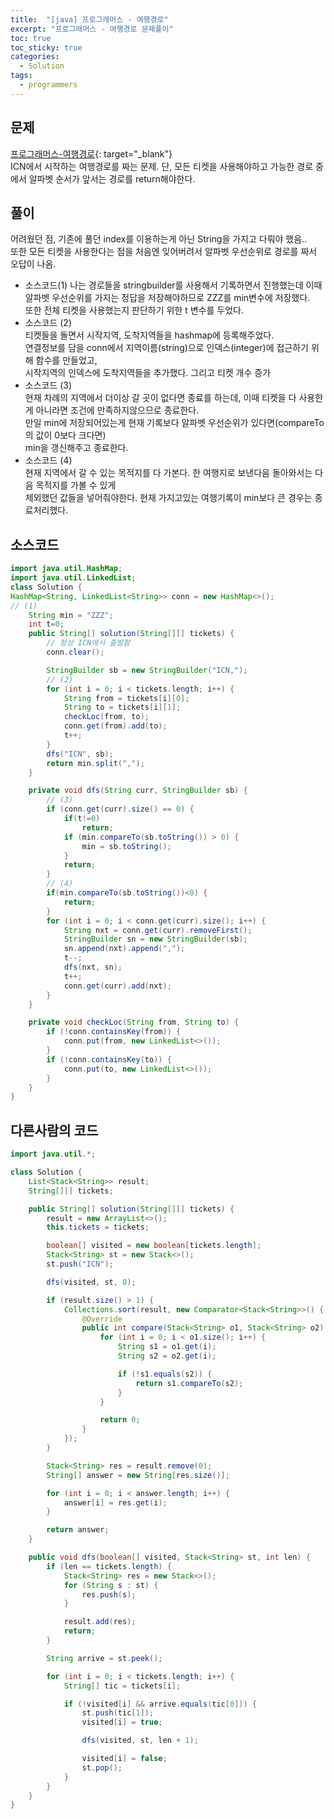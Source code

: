 ```yaml
---
title:  "[java] 프로그래머스 - 여행경로"
excerpt: "프로그래머스 - 여행경로 문제풀이"
toc: true
toc_sticky: true
categories:
  - Solution
tags:
  - programmers
---
```

## 문제  
[프로그래머스-여행경로](https://programmers.co.kr/learn/courses/30/lessons/43164){: target="_blank"}  
ICN에서 시작하는 여행경로를 짜는 문제. 단, 모든 티켓을 사용해야하고 가능한 경로 중에서 알파벳 순서가 앞서는 경로를 return해야한다.  


## 풀이  
어려웠던 점, 기존에 풀던 index를 이용하는게 아닌 String을 가지고 다뤄야 했음..  
또한 모든 티켓을 사용한다는 점을 처음엔 잊어버려서 알파벳 우선순위로 경로를 짜서 오답이 나옴.  


* 소스코드(1)
  나는 경로들을 stringbuilder를 사용해서 기록하면서 진행했는데 이때 알파벳 우선순위를 가지는 정답을 저장해야하므로 ZZZ를 min변수에 저장했다.  
  또한 전체 티켓을 사용했는지 판단하기 위한 t 변수를 두었다.  
* 소스코드 (2)  
  티켓들을 돌면서 시작지역, 도착지역들을 hashmap에 등록해주었다.  
  연결정보를 담을 conn에서 지역이름(string)으로 인덱스(integer)에 접근하기 위해 함수를 만들었고,  
  시작지역의 인덱스에 도착지역들을 추가했다. 그리고 티켓 개수 증가  
* 소스코드 (3)  
  현재 차례의 지역에서 더이상 갈 곳이 없다면 종료를 하는데, 이때 티켓을 다 사용한게 아니라면 조건에 만족하지않으므로 종료한다.  
  만일 min에 저장되어있는게 현재 기록보다 알파벳 우선순위가 있다면(compareTo의 값이 0보다 크다면)  
  min을 갱신해주고 종료한다.  
* 소스코드 (4)  
  현재 지역에서 갈 수 있는 목적지를 다 가본다. 한 여행지로 보낸다음 돌아와서는 다음 목적지를 가볼 수 있게  
  제외했던 값들을 넣어줘야한다. 현재 가지고있는 여행기록이 min보다 큰 경우는 종료처리했다.  


## 소스코드  
```java
import java.util.HashMap;
import java.util.LinkedList;
class Solution {
HashMap<String, LinkedList<String>> conn = new HashMap<>();
// (1)
	String min = "ZZZ";
	int t=0;
	public String[] solution(String[][] tickets) {
		// 항상 ICN에서 출발함
		conn.clear();

		StringBuilder sb = new StringBuilder("ICN,");
		// (2)
		for (int i = 0; i < tickets.length; i++) {
			String from = tickets[i][0];
			String to = tickets[i][1];
			checkLoc(from, to);
			conn.get(from).add(to);
			t++;
		}
		dfs("ICN", sb);
		return min.split(",");
	}

	private void dfs(String curr, StringBuilder sb) {
		// (3)
		if (conn.get(curr).size() == 0) {
			if(t!=0)
				return;
			if (min.compareTo(sb.toString()) > 0) {
				min = sb.toString();
			}
			return;
		}
		// (4)
		if(min.compareTo(sb.toString())<0) {
			return;
		}
		for (int i = 0; i < conn.get(curr).size(); i++) {
			String nxt = conn.get(curr).removeFirst();
			StringBuilder sn = new StringBuilder(sb);
			sn.append(nxt).append(",");
			t--;
			dfs(nxt, sn);
			t++;
			conn.get(curr).add(nxt);
		}
	}

	private void checkLoc(String from, String to) {
		if (!conn.containsKey(from)) {
			conn.put(from, new LinkedList<>());
		}
		if (!conn.containsKey(to)) {
			conn.put(to, new LinkedList<>());
		}
	}
}
```

## 다른사람의 코드  

```java
import java.util.*;

class Solution {
    List<Stack<String>> result;
    String[][] tickets;

    public String[] solution(String[][] tickets) {
        result = new ArrayList<>();
        this.tickets = tickets;

        boolean[] visited = new boolean[tickets.length];
        Stack<String> st = new Stack<>();
        st.push("ICN");

        dfs(visited, st, 0);

        if (result.size() > 1) {
            Collections.sort(result, new Comparator<Stack<String>>() {
                @Override
                public int compare(Stack<String> o1, Stack<String> o2) {
                    for (int i = 0; i < o1.size(); i++) {
                        String s1 = o1.get(i);
                        String s2 = o2.get(i);

                        if (!s1.equals(s2)) {
                            return s1.compareTo(s2);
                        }
                    }

                    return 0;
                }
            });
        }

        Stack<String> res = result.remove(0);
        String[] answer = new String[res.size()];

        for (int i = 0; i < answer.length; i++) {
            answer[i] = res.get(i);
        }

        return answer;
    }

    public void dfs(boolean[] visited, Stack<String> st, int len) {
        if (len == tickets.length) {
            Stack<String> res = new Stack<>();
            for (String s : st) {
                res.push(s);
            }

            result.add(res);
            return;
        }

        String arrive = st.peek();

        for (int i = 0; i < tickets.length; i++) {
            String[] tic = tickets[i];

            if (!visited[i] && arrive.equals(tic[0])) {
                st.push(tic[1]);
                visited[i] = true;

                dfs(visited, st, len + 1);

                visited[i] = false;
                st.pop();
            }
        }
    }
}
```